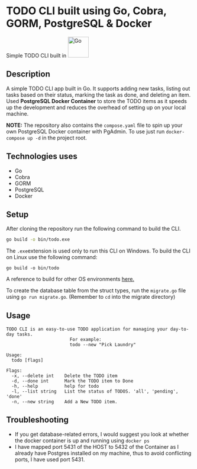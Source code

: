 # TODO CLI built using Go, Cobra, GORM, PostgreSQL & Docker

Simple TODO CLI built in <a href="https://go.dev/doc/" target="_blank" rel="noreferrer"><img  src="https://raw.githubusercontent.com/danielcranney/readme-generator/main/public/icons/skills/go-colored.svg" width="56" height="56" alt="Go" /></a>

## Description
A simple TODO CLI app built in Go. It supports adding new tasks, listing out tasks based on their status, marking the task as done, and deleting an item.
Used **PostgreSQL Docker Container** to store the TODO items as it speeds up the development and reduces the overhead of setting up on your local machine.

**NOTE:** The repository also contains the `compose.yaml` file to spin up your own PostgreSQL Docker container with PgAdmin. To use just run `docker-compose up -d`
in the project root.

## Technologies uses

- Go
- Cobra
- GORM
- PostgreSQL
- Docker

## Setup

After cloning the repository run the following command to build the CLI.
```bash
go build -o bin/todo.exe
```
The ```.exe```extension is used only to run this CLI on Windows. To build the CLI on Linux use the following command:
```
go build -o bin/todo
```
A reference to build for other OS environments [here.](https://www.digitalocean.com/community/tutorials/building-go-applications-for-different-operating-systems-and-architectures)

To create the database table from the struct types, run the `migrate.go` file using `go run migrate.go`. (Remember to `cd` into the migrate directory)

## Usage
```
TODO CLI is an easy-to-use TODO application for managing your day-to-day tasks.
                        For example:
                        todo --new "Pick Laundry"

Usage:
  todo [flags]

Flags:
  -x, --delete int    Delete the TODO item
  -d, --done int      Mark the TODO item to Done
  -h, --help          help for todo
  -l, --list string   List the status of TODOS. 'all', 'pending', 'done'
  -n, --new string    Add a New TODO item.
```

## Troubleshooting
- If you get database-related errors, I would suggest you look at whether the docker container is up and running using `docker ps`
- I have mapped port 5431 of the HOST to 5432 of the Container as I already have Postgres installed on my machine, thus to avoid conflicting ports, I have used port 5431.
